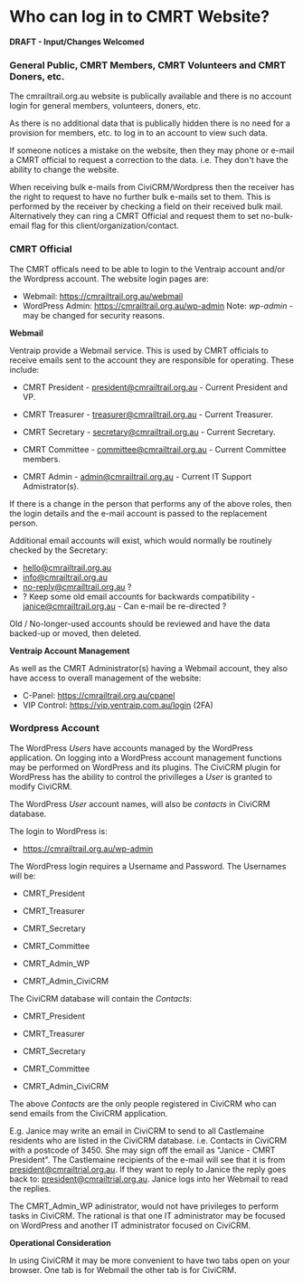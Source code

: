 # Who can log in to CMRT Website?

**DRAFT - Input/Changes Welcomed**

### General Public, CMRT Members, CMRT Volunteers and CMRT Doners, etc.

The cmrailtrail.org.au website is publically available and there is no account login for general members, volunteers, doners, etc. 

As there is no additional data that is publically hidden there is no need for a provision for members, etc. to log in to an account to view such data. 

If someone notices a mistake on the website, then they may phone or e-mail a CMRT official to request a correction to the data. i.e. They don't have the ability to change the website. 

When receiving bulk e-mails from CiviCRM/Wordpress then the receiver has the right to request to have no further bulk e-mails set to them. This is performed by the receiver by checking a field on their received bulk mail. Alternatively they can ring a CMRT Official and request them to set no-bulk-email flag for this client/organization/contact.

### CMRT Official

The CMRT officals need to be able to login to the Ventraip account and/or the Wordpress account. The website login pages are:

* Webmail: https://cmrailtrail.org.au/webmail
* WordPress Admin: https://cmrailtrail.org.au/wp-admin  Note: *wp-admin* - may be changed for security reasons.


**Webmail**

Ventraip provide a Webmail service. This is used by CMRT officials to receive emails sent to the account they are responsible for operating. These include:

* CMRT President - president@cmrailtrail.org.au - Current President and VP.
* CMRT Treasurer - treasurer@cmrailtrail.org.au - Current Treasurer.
* CMRT Secretary - secretary@cmrailtrail.org.au - Current Secretary.
* CMRT Committee - committee@cmrailtrail.org.au - Current Committee members.

* CMRT Admin - admin@cmrailtrail.org.au - Current IT Support Admistrator(s).
  
If there is a change in the person that performs any of the above roles, then the login details and the e-mail account is passed to the replacement person.

Additional email accounts will exist, which would normally be routinely checked by the Secretary:

* hello@cmrailtrail.org.au
* info@cmrailtrail.org.au
* no-reply@cmrailtrail.org.au ?
* ? Keep some old email accounts for backwards compatibility - janice@cmrailtrail.org.au - Can e-mail be re-directed ? 

Old / No-longer-used accounts should be reviewed and have the data backed-up or moved, then deleted.

**Ventraip Account Management**

As well as the CMRT Administrator(s) having a Webmail account, they also have access to overall management of the website:

* C-Panel: https://cmrailtrail.org.au/cpanel
* VIP Control: https://vip.ventraip.com.au/login (2FA)
  
### Wordpress Account

The WordPress *Users* have accounts managed by the WordPress application. On logging into a WordPress account management functions may be performed on WordPress and its plugins. The CiviCRM plugin for WordPress has the ability to control the privilleges a *User* is granted to modify CiviCRM. 

The WordPress *User* account names, will also be *contacts* in CiviCRM database.

The login to WordPress is:

* https://cmrailtrail.org.au/wp-admin

The WordPress login requires a Username and Password. The Usernames will be:

* CMRT_President
* CMRT_Treasurer
* CMRT_Secretary
* CMRT_Committee

* CMRT_Admin_WP
* CMRT_Admin_CiviCRM

The CiviCRM database will contain the *Contacts*:

* CMRT_President
* CMRT_Treasurer
* CMRT_Secretary
* CMRT_Committee

* CMRT_Admin_CiviCRM

The above *Contacts* are the only people registered in CiviCRM who can send emails from the CiviCRM application. 

E.g. Janice may write an email in CiviCRM to send to all Castlemaine residents who are listed in the CiviCRM database. i.e. Contacts in CiviCRM with a postcode of 3450. She may sign off the email as "Janice - CMRT President".  The Castlemaine recipients of the e-mail will see that it is from president@cmrailtrial.org.au. If they want to reply to Janice the reply goes back to: president@cmrailtrial.org.au. Janice logs into her Webmail to read the replies.

The CMRT_Admin_WP adinistrator, would not have privileges to perform tasks in CiviCRM. The rational is that one IT administrator may be focused on WordPress and another IT administrator focused on CiviCRM.


**Operational Consideration**

In using CiviCRM it may be more convenient to have two tabs open on your browser. One tab is for Webmail the other tab is for CiviCRM. 


